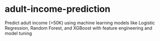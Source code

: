 # adult-income-prediction
Predict adult income (>50K) using machine learning models like Logistic Regression, Random Forest, and XGBoost with feature engineering and model tuning
